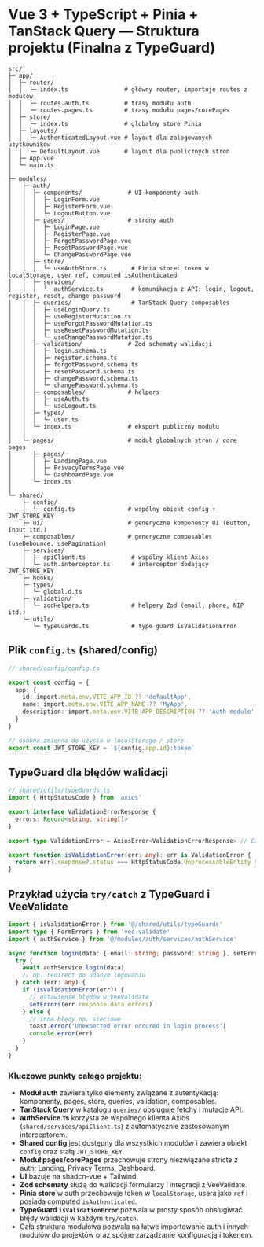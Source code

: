 # Vue 3 + TypeScript + Pinia + TanStack Query — Struktura projektu (Finalna z TypeGuard)

```
src/
├─ app/
│  ├─ router/
│  │  ├─ index.ts                # główny router, importuje routes z modułów
│  │  ├─ routes.auth.ts          # trasy modułu auth
│  │  └─ routes.pages.ts         # trasy modułu pages/corePages
│  ├─ store/
│  │  └─ index.ts                # globalny store Pinia
│  ├─ layouts/
│  │  ├─ AuthenticatedLayout.vue # layout dla zalogowanych użytkowników
│  │  └─ DefaultLayout.vue       # layout dla publicznych stron
│  ├─ App.vue
│  └─ main.ts
│  
├─ modules/
│   ├─ auth/
│   │  ├─ components/             # UI komponenty auth
│   │  │  ├─ LoginForm.vue
│   │  │  ├─ RegisterForm.vue
│   │  │  └─ LogoutButton.vue
│   │  ├─ pages/                  # strony auth
│   │  │  ├─ LoginPage.vue
│   │  │  ├─ RegisterPage.vue
│   │  │  ├─ ForgotPasswordPage.vue
│   │  │  ├─ ResetPasswordPage.vue
│   │  │  └─ ChangePasswordPage.vue
│   │  ├─ store/
│   │  │  └─ useAuthStore.ts       # Pinia store: token w localStorage, user ref, computed isAuthenticated
│   │  ├─ services/
│   │  │  └─ authService.ts        # komunikacja z API: login, logout, register, reset, change password
│   │  ├─ queries/                 # TanStack Query composables
│   │  │  ├─ useLoginQuery.ts
│   │  │  ├─ useRegisterMutation.ts
│   │  │  ├─ useForgotPasswordMutation.ts
│   │  │  ├─ useResetPasswordMutation.ts
│   │  │  └─ useChangePasswordMutation.ts
│   │  ├─ validation/             # Zod schematy walidacji
│   │  │  ├─ login.schema.ts
│   │  │  ├─ register.schema.ts
│   │  │  ├─ forgotPassword.schema.ts
│   │  │  ├─ resetPassword.schema.ts
│   │  │  ├─ changePassword.schema.ts
│   │  │  └─ changePassword.schema.ts
│   │  ├─ composables/            # helpers
│   │  │  ├─ useAuth.ts
│   │  │  └─ useLogout.ts
│   │  ├─ types/
│   │  │  └─ user.ts
│   │  └─ index.ts                # eksport publiczny modułu
│   │
│   └─ pages/                     # moduł globalnych stron / core pages
│      ├─ pages/
│      │  ├─ LandingPage.vue
│      │  ├─ PrivacyTermsPage.vue
│      │  └─ DashboardPage.vue
│      └─ index.ts
│  
└─ shared/
    ├─ config/
    │  └─ config.ts               # wspólny obiekt config + JWT_STORE_KEY
    ├─ ui/                        # generyczne komponenty UI (Button, Input itd.)
    ├─ composables/               # generyczne composables (useDebounce, usePagination)
    ├─ services/
    │  ├─ apiClient.ts             # wspólny klient Axios
    │  └─ auth.interceptor.ts      # interceptor dodający JWT_STORE_KEY
    ├─ hooks/
    ├─ types/
    │  └─ global.d.ts
    ├─ validation/
    │  └─ zodHelpers.ts            # helpery Zod (email, phone, NIP itd.)
    └─ utils/
       └─ typeGuards.ts            # type guard isValidationError
```

## Plik `config.ts` (shared/config)

```ts
// shared/config/config.ts

export const config = {
  app: {
    id: import.meta.env.VITE_APP_ID ?? 'defaultApp',
    name: import.meta.env.VITE_APP_NAME ?? 'MyApp',
    description: import.meta.env.VITE_APP_DESCRIPTION ?? 'Auth module',
  }
}

// osobna zmienna do użycia w localStorage / store
export const JWT_STORE_KEY = `${config.app.id}:token`
```

## TypeGuard dla błędów walidacji

```ts
// shared/utils/typeGuards.ts
import { HttpStatusCode } from 'axios'

export interface ValidationErrorResponse {
  errors: Record<string, string[]>
}

export type ValidationError = AxiosError<ValidationErrorResponse> // Czy to poprawnie?

export function isValidationError(err: any): err is ValidationError {
  return err?.response?.status === HttpStatusCode.UnprocessableEntity && !!err.response.data?.errors
}
```

## Przykład użycia `try/catch` z TypeGuard i VeeValidate

```ts
import { isValidationError } from '@/shared/utils/typeGuards'
import type { FormErrors } from 'vee-validate'
import { authService } from '@/modules/auth/services/authService'

async function login(data: { email: string; password: string }, setErrors: (errors: FormErrors) => void) {
  try {
    await authService.login(data)
    // np. redirect po udanym logowaniu
  } catch (err: any) {
    if (isValidationError(err)) {
      // ustawienie błędów w VeeValidate
      setErrors(err.response.data.errors)
    } else {
      // inne błędy np. sieciowe
      toast.error('Unexpected error occured in login process')
      console.error(err)
    }
  }
}
```

### Kluczowe punkty całego projektu:

- **Moduł auth** zawiera tylko elementy związane z autentykacją: komponenty, pages, store, queries, validation, composables.  
- **TanStack Query** w katalogu `queries/` obsługuje fetchy i mutacje API.  
- **authService.ts** korzysta ze wspólnego klienta Axios (`shared/services/apiClient.ts`) z automatycznie zastosowanym interceptorem.  
- **Shared config** jest dostępny dla wszystkich modułów i zawiera obiekt `config` oraz stałą `JWT_STORE_KEY`.  
- **Moduł pages/corePages** przechowuje strony niezwiązane stricte z auth: Landing, Privacy Terms, Dashboard.  
- **UI** bazuje na shadcn-vue + Tailwind.  
- **Zod schematy** służą do walidacji formularzy i integracji z VeeValidate.  
- **Pinia store** w auth przechowuje token w `localStorage`, usera jako `ref` i posiada computed `isAuthenticated`.  
- **TypeGuard `isValidationError`** pozwala w prosty sposób obsługiwać błędy walidacji w każdym `try/catch`.  
- Cała struktura modułowa pozwala na łatwe importowanie auth i innych modułów do projektów oraz spójne zarządzanie konfiguracją i tokenem.
